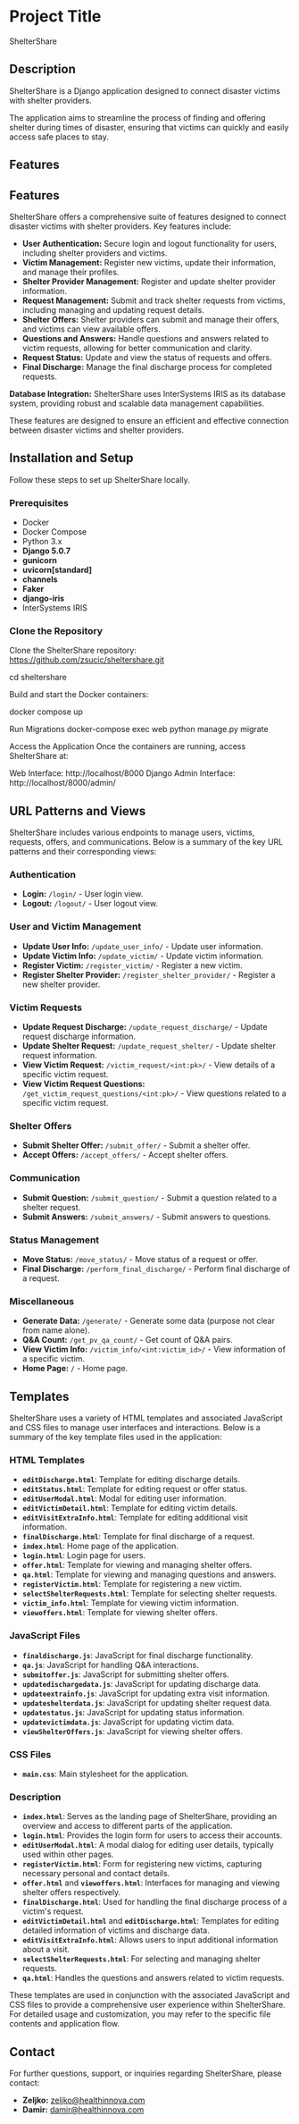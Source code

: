 # Project Title
 ShelterShare

## Description
ShelterShare is a Django application designed to connect disaster victims with shelter providers.

The application aims to streamline the process of finding and offering shelter during times of disaster, ensuring that victims can quickly and easily access safe places to stay.


## Features

## Features

ShelterShare offers a comprehensive suite of features designed to connect disaster victims with shelter providers. Key features include:

- **User Authentication:** Secure login and logout functionality for users, including shelter providers and victims.
- **Victim Management:** Register new victims, update their information, and manage their profiles.
- **Shelter Provider Management:** Register and update shelter provider information.
- **Request Management:** Submit and track shelter requests from victims, including managing and updating request details.
- **Shelter Offers:** Shelter providers can submit and manage their offers, and victims can view available offers.
- **Questions and Answers:** Handle questions and answers related to victim requests, allowing for better communication and clarity.
- **Request Status:** Update and view the status of requests and offers.
- **Final Discharge:** Manage the final discharge process for completed requests.

**Database Integration:** ShelterShare uses InterSystems IRIS as its database system, providing robust and scalable data management capabilities.

These features are designed to ensure an efficient and effective connection between disaster victims and shelter providers.



## Installation and Setup

Follow these steps to set up ShelterShare locally.

### Prerequisites

- Docker
- Docker Compose
- Python 3.x
- **Django 5.0.7**
- **gunicorn**
- **uvicorn[standard]**
- **channels**
- **Faker**
- **django-iris**
- InterSystems IRIS


### Clone the Repository

Clone the ShelterShare repository:
https://github.com/zsucic/sheltershare.git

cd sheltershare


Build and start the Docker containers:

docker compose up

Run Migrations
docker-compose exec web python manage.py migrate

Access the Application
Once the containers are running, access ShelterShare at:

Web Interface: http://localhost/8000
Django Admin Interface: http://localhost/8000/admin/



## URL Patterns and Views

ShelterShare includes various endpoints to manage users, victims, requests, offers, and communications. Below is a summary of the key URL patterns and their corresponding views:

### Authentication
- **Login:** `/login/` - User login view.
- **Logout:** `/logout/` - User logout view.

### User and Victim Management
- **Update User Info:** `/update_user_info/` - Update user information.
- **Update Victim Info:** `/update_victim/` - Update victim information.
- **Register Victim:** `/register_victim/` - Register a new victim.
- **Register Shelter Provider:** `/register_shelter_provider/` - Register a new shelter provider.

### Victim Requests
- **Update Request Discharge:** `/update_request_discharge/` - Update request discharge information.
- **Update Shelter Request:** `/update_request_shelter/` - Update shelter request information.
- **View Victim Request:** `/victim_request/<int:pk>/` - View details of a specific victim request.
- **View Victim Request Questions:** `/get_victim_request_questions/<int:pk>/` - View questions related to a specific victim request.

### Shelter Offers
- **Submit Shelter Offer:** `/submit_offer/` - Submit a shelter offer.
- **Accept Offers:** `/accept_offers/` - Accept shelter offers.

### Communication
- **Submit Question:** `/submit_question/` - Submit a question related to a shelter request.
- **Submit Answers:** `/submit_answers/` - Submit answers to questions.

### Status Management
- **Move Status:** `/move_status/` - Move status of a request or offer.
- **Final Discharge:** `/perform_final_discharge/` - Perform final discharge of a request.

### Miscellaneous
- **Generate Data:** `/generate/` - Generate some data (purpose not clear from name alone).
- **Q&A Count:** `/get_pv_qa_count/` - Get count of Q&A pairs.
- **View Victim Info:** `/victim_info/<int:victim_id>/` - View information of a specific victim.
- **Home Page:** `/` - Home page.

## Templates

ShelterShare uses a variety of HTML templates and associated JavaScript and CSS files to manage user interfaces and interactions. Below is a summary of the key template files used in the application:

### HTML Templates

- **`editDischarge.html`**: Template for editing discharge details.
- **`editStatus.html`**: Template for editing request or offer status.
- **`editUserModal.html`**: Modal for editing user information.
- **`editVictimDetail.html`**: Template for editing victim details.
- **`editVisitExtraInfo.html`**: Template for editing additional visit information.
- **`finalDischarge.html`**: Template for final discharge of a request.
- **`index.html`**: Home page of the application.
- **`login.html`**: Login page for users.
- **`offer.html`**: Template for viewing and managing shelter offers.
- **`qa.html`**: Template for viewing and managing questions and answers.
- **`registerVictim.html`**: Template for registering a new victim.
- **`selectShelterRequests.html`**: Template for selecting shelter requests.
- **`victim_info.html`**: Template for viewing victim information.
- **`viewoffers.html`**: Template for viewing shelter offers.

### JavaScript Files

- **`finaldischarge.js`**: JavaScript for final discharge functionality.
- **`qa.js`**: JavaScript for handling Q&A interactions.
- **`submitoffer.js`**: JavaScript for submitting shelter offers.
- **`updatedischargedata.js`**: JavaScript for updating discharge data.
- **`updateextrainfo.js`**: JavaScript for updating extra visit information.
- **`updateshelterdata.js`**: JavaScript for updating shelter request data.
- **`updatestatus.js`**: JavaScript for updating status information.
- **`updatevictimdata.js`**: JavaScript for updating victim data.
- **`viewShelterOffers.js`**: JavaScript for viewing shelter offers.

### CSS Files

- **`main.css`**: Main stylesheet for the application.

### Description

- **`index.html`**: Serves as the landing page of ShelterShare, providing an overview and access to different parts of the application.
- **`login.html`**: Provides the login form for users to access their accounts.
- **`editUserModal.html`**: A modal dialog for editing user details, typically used within other pages.
- **`registerVictim.html`**: Form for registering new victims, capturing necessary personal and contact details.
- **`offer.html`** and **`viewoffers.html`**: Interfaces for managing and viewing shelter offers respectively.
- **`finalDischarge.html`**: Used for handling the final discharge process of a victim's request.
- **`editVictimDetail.html`** and **`editDischarge.html`**: Templates for editing detailed information of victims and discharge data.
- **`editVisitExtraInfo.html`**: Allows users to input additional information about a visit.
- **`selectShelterRequests.html`**: For selecting and managing shelter requests.
- **`qa.html`**: Handles the questions and answers related to victim requests.

These templates are used in conjunction with the associated JavaScript and CSS files to provide a comprehensive user experience within ShelterShare. For detailed usage and customization, you may refer to the specific file contents and application flow.


## Contact

For further questions, support, or inquiries regarding ShelterShare, please contact:

- **Zeljko:** [zeljko@healthinnova.com](mailto:zeljko@healthinnova.com)
- **Damir:** [damir@healthinnova.com](mailto:damir@healthinnova.com)

